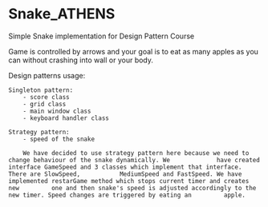 # Snake_ATHENS
Simple Snake implementation for Design Pattern Course

Game is controlled by arrows and your goal is to eat as many apples as you can without crashing into wall or your body.

Design patterns usage:

	Singleton pattern:
 		- score class
 		- grid class
 		- main window class
		- keyboard handler class
	
  	Strategy pattern:
		- speed of the snake
		
		We have decided to use strategy pattern here because we need to change behaviour of the snake dynamically. We 		      have created interface GameSpeed and 3 classes which implement that interface. There are SlowSpeed, 			MediumSpeed and FastSpeed. We have implemented restarGame method which stops current timer and creates new 		   one and then snake's speed is adjusted accordingly to the new timer. Speed changes are triggered by eating an 		 apple.
